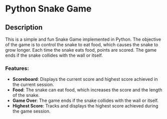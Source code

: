 # Python Snake Game

## Description
This is a simple and fun Snake Game implemented in Python. The objective of the game is to control the snake to eat food, which causes the snake to grow longer. Each time the snake eats food, points are scored. The game ends if the snake collides with the wall or itself.

### Features:
- **Scoreboard**: Displays the current score and highest score achieved in the current session.
- **Food**: The snake can eat food, which increases the score and the length of the snake.
- **Game Over**: The game ends if the snake collides with the wall or itself.
- **Highest Score**: Tracks and displays the highest score achieved during the game session.

